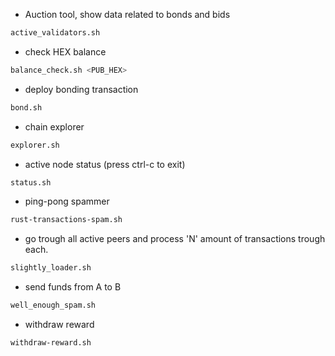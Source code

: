 - Auction tool, show data related to bonds and bids
``` bash
active_validators.sh
```
 - check HEX balance
 ``` bash
balance_check.sh <PUB_HEX>
```
 - deploy bonding transaction
 ``` bash
bond.sh
```
 - chain explorer
 ``` bash
explorer.sh
```
 - active node status (press ctrl-c to exit)
 ``` bash
status.sh
```

 - ping-pong spammer
 ``` bash
rust-transactions-spam.sh
```
- go trough all active peers and process 'N' amount of transactions trough each.
``` bash
slightly_loader.sh 
```
 - send funds from A to B
 ``` bash
well_enough_spam.sh
```
 - withdraw reward
 ``` bash
withdraw-reward.sh
```